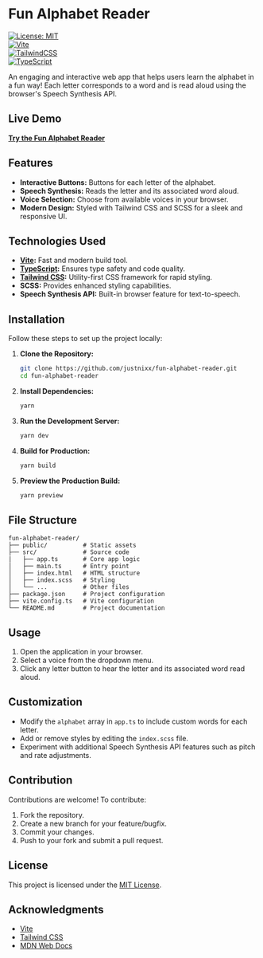 # Fun Alphabet Reader

[![License: MIT](https://img.shields.io/badge/License-MIT-yellow.svg)](https://opensource.org/licenses/MIT)  
[![Vite](https://img.shields.io/badge/Built%20with-Vite-blue)](https://vitejs.dev/)  
[![TailwindCSS](https://img.shields.io/badge/Styled%20with-TailwindCSS-06B6D4)](https://tailwindcss.com/)  
[![TypeScript](https://img.shields.io/badge/Code-TypeScript-3178C6)](https://www.typescriptlang.org/)

An engaging and interactive web app that helps users learn the alphabet in a fun way! Each letter corresponds to a word and is read aloud using the browser's Speech Synthesis API.

## Live Demo

[**Try the Fun Alphabet Reader**](https://funabc.nixx.dev)

## Features

- **Interactive Buttons:** Buttons for each letter of the alphabet.
- **Speech Synthesis:** Reads the letter and its associated word aloud.
- **Voice Selection:** Choose from available voices in your browser.
- **Modern Design:** Styled with Tailwind CSS and SCSS for a sleek and responsive UI.

## Technologies Used

- **[Vite](https://vitejs.dev/):** Fast and modern build tool.
- **[TypeScript](https://www.typescriptlang.org/):** Ensures type safety and code quality.
- **[Tailwind CSS](https://tailwindcss.com/):** Utility-first CSS framework for rapid styling.
- **SCSS:** Provides enhanced styling capabilities.
- **Speech Synthesis API:** Built-in browser feature for text-to-speech.

## Installation

Follow these steps to set up the project locally:

1. **Clone the Repository:**

   ```bash
   git clone https://github.com/justnixx/fun-alphabet-reader.git
   cd fun-alphabet-reader
   ```

2. **Install Dependencies:**

   ```bash
   yarn
   ```

3. **Run the Development Server:**

   ```bash
   yarn dev
   ```

4. **Build for Production:**

   ```bash
   yarn build
   ```

5. **Preview the Production Build:**

   ```bash
   yarn preview
   ```

## File Structure

```
fun-alphabet-reader/
├── public/          # Static assets
├── src/             # Source code
|   ├── app.ts       # Core app logic
│   ├── main.ts      # Entry point
│   ├── index.html   # HTML structure
│   ├── index.scss   # Styling
│   └── ...          # Other files
├── package.json     # Project configuration
├── vite.config.ts   # Vite configuration
└── README.md        # Project documentation
```

## Usage

1. Open the application in your browser.
2. Select a voice from the dropdown menu.
3. Click any letter button to hear the letter and its associated word read aloud.

## Customization

- Modify the `alphabet` array in `app.ts` to include custom words for each letter.
- Add or remove styles by editing the `index.scss` file.
- Experiment with additional Speech Synthesis API features such as pitch and rate adjustments.

## Contribution

Contributions are welcome! To contribute:

1. Fork the repository.
2. Create a new branch for your feature/bugfix.
3. Commit your changes.
4. Push to your fork and submit a pull request.

## License

This project is licensed under the [MIT License](LICENSE).

## Acknowledgments

- [Vite](https://vitejs.dev/)
- [Tailwind CSS](https://tailwindcss.com/)
- [MDN Web Docs](https://developer.mozilla.org/)
